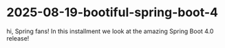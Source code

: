 # 2025-08-19-bootiful-spring-boot-4
hi, Spring fans! In this installment we look at the amazing Spring Boot 4.0 release!
